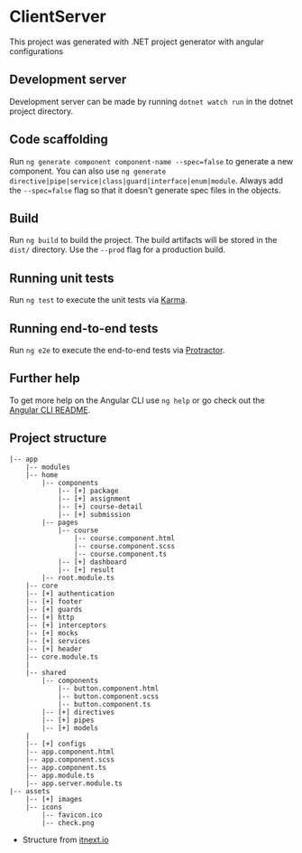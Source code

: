 # ClientServer

This project was generated with .NET project generator with angular configurations

## Development server

Development server can be made by running `dotnet watch run` in the dotnet project directory.

## Code scaffolding

Run `ng generate component component-name --spec=false` to generate a new component. You can also use `ng generate directive|pipe|service|class|guard|interface|enum|module`. Always add the `--spec=false` flag so that it doesn't generate spec files in the objects.

## Build

Run `ng build` to build the project. The build artifacts will be stored in the `dist/` directory. Use the `--prod` flag for a production build.

## Running unit tests

Run `ng test` to execute the unit tests via [Karma](https://karma-runner.github.io).

## Running end-to-end tests

Run `ng e2e` to execute the end-to-end tests via [Protractor](http://www.protractortest.org/).

## Further help

To get more help on the Angular CLI use `ng help` or go check out the [Angular CLI README](https://github.com/angular/angular-cli/blob/master/README.md).

## Project structure
```
|-- app
    |-- modules
    |-- home
        |-- components
            |-- [+] package
            |-- [+] assignment
            |-- [+] course-detail
            |-- [+] submission
        |-- pages
            |-- course
                |-- course.component.html
                |-- course.component.scss
                |-- course.component.ts
            |-- [+] dashboard
            |-- [+] result
        |-- root.module.ts
    |-- core
    |-- [+] authentication
    |-- [+] footer
    |-- [+] guards
    |-- [+] http
    |-- [+] interceptors
    |-- [+] mocks
    |-- [+] services
    |-- [+] header
    |-- core.module.ts
    |
    |-- shared
        |-- components
            |-- button.component.html
            |-- button.component.scss
            |-- button.component.ts
        |-- [+] directives
        |-- [+] pipes
        |-- [+] models
    |
    |-- [+] configs
    |-- app.component.html
    |-- app.component.scss
    |-- app.component.ts
    |-- app.module.ts
    |-- app.server.module.ts
|-- assets
    |-- [+] images
    |-- icons 
        |-- favicon.ico
        |-- check.png
```
- Structure from [itnext.io](https://itnext.io/choosing-a-highly-scalable-folder-structure-in-angular-d987de65ec7)